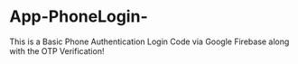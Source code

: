 # App-PhoneLogin-
This is a Basic Phone Authentication Login Code via Google Firebase along with the OTP Verification!
